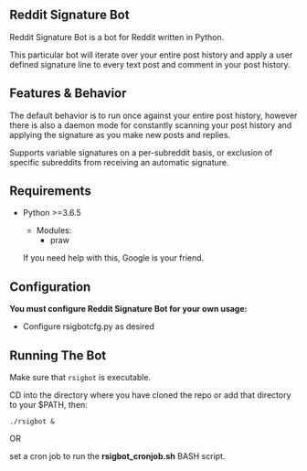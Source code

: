 Reddit Signature Bot
------------
Reddit Signature Bot is a bot for Reddit written in Python.

This particular bot will iterate over your entire post history and apply a user
defined signature line to every text post and comment in your post history.


Features & Behavior
------------
The default behavior is to run once against your entire post history,
however there is also a daemon mode for constantly scanning your post
history and applying the signature as you make new posts and replies.

Supports variable signatures on a per-subreddit basis, or exclusion
of specific subreddits from receiving an automatic signature.


Requirements
------------
- Python >=3.6.5 
	- Modules:
		- praw

    If you need help with this, Google is your friend.


Configuration
------------
**You must configure Reddit Signature Bot for your own usage:**

- Configure rsigbotcfg.py as desired


Running The Bot
------------
Make sure that `rsigbot` is executable.

CD into the directory where you have cloned the repo or add that directory to your $PATH, then:

`./rsigbot &`

OR

set a cron job to run the **rsigbot_cronjob.sh** BASH script.
